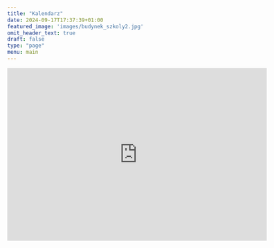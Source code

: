 ```yaml
---
title: "Kalendarz"
date: 2024-09-17T17:37:39+01:00
featured_image: 'images/budynek_szkoly2.jpg'
omit_header_text: true
draft: false
type: "page"
menu: main
---
```


<iframe src="https://calendar.google.com/calendar/embed?src=46f775d6ce2ac8009c37a3e0d6377b3d6a9e8c7a92518bf02f08c12f28a0af3e%40group.calendar.google.com&ctz=Europe%2FLondon" style="border: 0" width="600" height="400" frameborder="0" scrolling="no"></iframe>